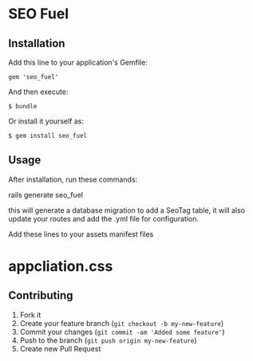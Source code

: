 # SEO Fuel

## Installation

Add this line to your application's Gemfile:

    gem 'seo_fuel'

And then execute:

    $ bundle

Or install it yourself as:

    $ gem install seo_fuel

## Usage
After installation, run these commands:

  rails generate seo_fuel


this will generate a database migration to add a SeoTag table, it will also update your routes and add the .yml file for configuration.

Add these lines to your assets manifest files

  # appcliation.css
  

## Contributing

1. Fork it
2. Create your feature branch (`git checkout -b my-new-feature`)
3. Commit your changes (`git commit -am 'Added some feature'`)
4. Push to the branch (`git push origin my-new-feature`)
5. Create new Pull Request
